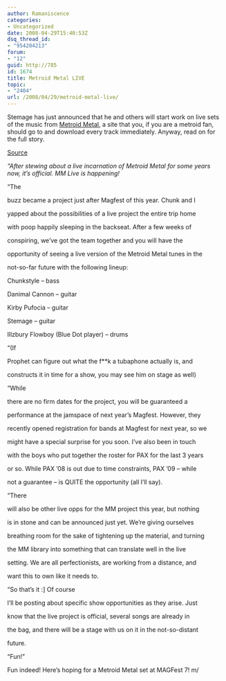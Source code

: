 ```yaml
---
author: Ramaniscence
categories:
- Uncategorized
date: 2008-04-29T15:40:53Z
dsq_thread_id:
- "954204213"
forum:
- "12"
guid: http://785
id: 1674
title: Metroid Metal LIVE
topic:
- "2404"
url: /2008/04/29/metroid-metal-live/
---
```


Stemage has just announced that he and others will start work on live sets of the music from <a href="http://metroidmetal.com/" target="_blank">Metroid Metal</a>, a site that you, if you are a metroid fan, should go to and download every track immediately. Anyway, read on for the full story.
  
<a href="http://metroidmetal.com/ridley/viewtopic.php?t=6776" target="_blank">Source</a>

<!--QuoteEBegin-->

_&#8220;After stewing about a live incarnation of Metroid Metal for some years now, it&#8217;s official. MM Live is happening!_

&#8220;The
  
buzz became a project just after Magfest of this year. Chunk and I
  
yapped about the possibilities of a live project the entire trip home
  
with poop happily sleeping in the backseat. After a few weeks of
  
conspiring, we&#8217;ve got the team together and you will have the
  
opportunity of seeing a live version of the Metroid Metal tunes in the
  
not-so-far future with the following lineup:

Chunkstyle &#8211; bass
  
Danimal Cannon &#8211; guitar
  
Kirby Pufocia &#8211; guitar
  
Stemage &#8211; guitar
  
Illzbury Flowboy (Blue Dot player) &#8211; drums

&#8220;(If
  
Prophet can figure out what the f**k a tubaphone actually is, and
  
constructs it in time for a show, you may see him on stage as well)

&#8220;While
  
there are no firm dates for the project, you will be guaranteed a
  
performance at the jamspace of next year&#8217;s Magfest. However, they
  
recently opened registration for bands at Magfest for next year, so we
  
might have a special surprise for you soon. I&#8217;ve also been in touch
  
with the boys who put together the roster for PAX for the last 3 years
  
or so. While PAX &#8217;08 is out due to time constraints, PAX &#8217;09 &#8211; while
  
not a guarantee &#8211; is QUITE the opportunity (all I&#8217;ll say).

&#8220;There
  
will also be other live opps for the MM project this year, but nothing
  
is in stone and can be announced just yet. We&#8217;re giving ourselves
  
breathing room for the sake of tightening up the material, and turning
  
the MM library into something that can translate well in the live
  
setting. We are all perfectionists, are working from a distance, and
  
want this to own like it needs to.

&#8220;So that&#8217;s it :] Of course
  
I&#8217;ll be posting about specific show opportunities as they arise. Just
  
know that the live project is official, several songs are already in
  
the bag, and there will be a stage with us on it in the not-so-distant
  
future.

&#8220;Fun!&#8221;

Fun indeed! Here&#8217;s hoping for a Metroid Metal set at MAGFest 7! m/